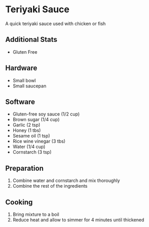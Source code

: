 # Teriyaki Sauce

A quick teriyaki sauce used with chicken or fish

## Additional Stats

* Gluten Free

## Hardware

* Small bowl
* Small saucepan

## Software

* Gluten-free soy sauce (1/2 cup)
* Brown sugar (1/4 cup)
* Garlic (2 tsp)
* Honey (1 tbs)
* Sesame oil (1 tsp)
* Rice wine vinegar (3 tbs)
* Water (1/4 cup)
* Cornstarch (3 tsp)

## Preparation

1. Combine water and cornstarch and mix thoroughly
2. Combine the rest of the ingredients

## Cooking

1. Bring mixture to a boil
2. Reduce heat and allow to simmer for 4 minutes until thickened